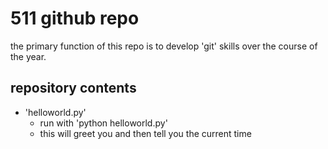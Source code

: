 # 511 github repo

the primary function of this repo is to develop 'git' skills over the course of the year.

## repository contents

+ 'helloworld.py'
    + run with 'python helloworld.py'
    + this will greet you and then tell you the current time

